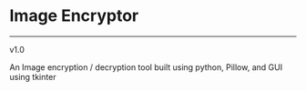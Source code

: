# Image Encryptor

***
v1.0

An Image encryption / decryption tool built using python, Pillow, and GUI using tkinter